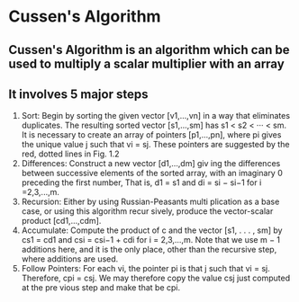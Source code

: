 # Cussen's Algorithm 
## Cussen's Algorithm is an algorithm which can be used to multiply a scalar multiplier with an array
## It involves 5 major steps
 1. Sort: Begin by sorting the given vector [v1,...,vn] in
 a way that eliminates duplicates. The resulting sorted
 vector [s1,...,sm] has s1 < s2 < ··· < sm. It is
 necessary to create an array of pointers [p1,...,pn],
 where pi gives the unique value j such that vi = sj.
 These pointers are suggested by the red, dotted lines
 in Fig. 1.2
 2. Differences: Construct a new vector [d1,...,dm] giv
ing the differences between successive elements of the
 sorted array, with an imaginary 0 preceding the first
 number, That is, d1 = s1 and di = si − si−1 for
 i =2,3,...,m.
 3. Recursion: Either by using Russian-Peasants multi
plication as a base case, or using this algorithm recur
sively, produce the vector-scalar product [cd1,...,cdm].
 4. Accumulate: Compute the product of c and the vector
 [s1, . . . , sm] by cs1 = cd1 and csi = csi−1 + cdi for
 i = 2,3,...,m. Note that we use m − 1 additions
 here, and it is the only place, other than the recursive
 step, where additions are used.
 5. Follow Pointers: For each vi, the pointer pi is that
 j such that vi = sj. Therefore, cpi = csj. We may
 therefore copy the value csj just computed at the pre
vious step and make that be cpi.
